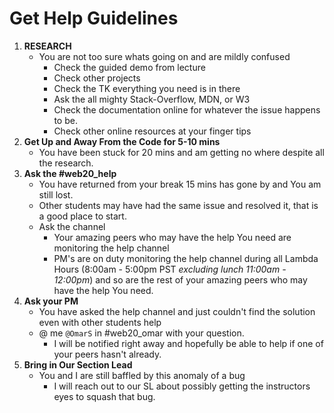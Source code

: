 # Get Help Guidelines
1. **RESEARCH**
    * You are not too sure whats going on and are mildly confused
        * Check the guided demo from lecture
        * Check other projects
        * Check the TK everything you need is in there
        * Ask the all mighty Stack-Overflow, MDN, or W3
        * Check the documentation online for whatever the issue happens to be.
        * Check other online resources at your finger tips
1. **Get Up and Away From the Code for 5-10 mins**
    * You have been stuck for 20 mins and am getting no where despite all the research.
1. **Ask the #web20_help** 
    * You have returned from your break 15 mins has gone by and You am still lost.
    * Other students may have had the same issue and resolved it, that is a good place to start.
    * Ask the channel 
        * Your amazing peers who may have the help You need are monitoring the help channel
        * PM's are on duty monitoring the help channel during all Lambda Hours (8:00am - 5:00pm PST *_excluding lunch 11:00am -                 12:00pm_*) and so are the rest of your amazing peers who may have the help You need.
1. **Ask your PM**
    * You have asked the help channel and just couldn't find the solution even with other students help
    * @ me `@OmarS` in #web20_omar with your question.
        * I will be notified right away and hopefully be able to help if one of your peers hasn't already.
1. **Bring in Our Section Lead**
    * You and I are still baffled by this anomaly of a bug
        * I will reach out to our SL about possibly getting the instructors eyes to squash that bug.
    
